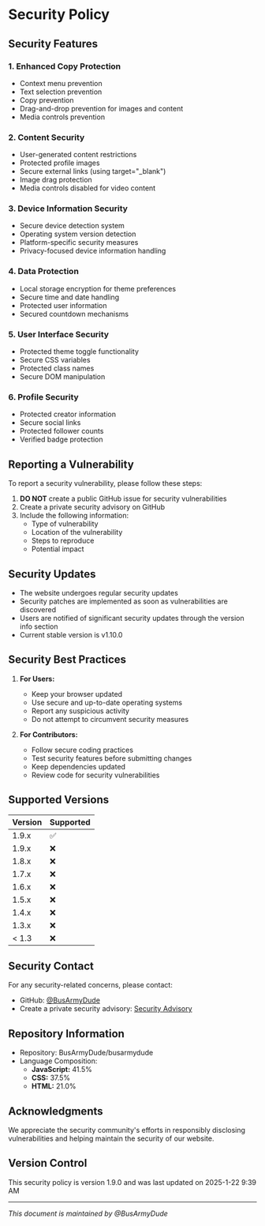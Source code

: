 # Security Policy

## Security Features

### 1. Enhanced Copy Protection
- Context menu prevention
- Text selection prevention
- Copy prevention
- Drag-and-drop prevention for images and content
- Media controls prevention

### 2. Content Security
- User-generated content restrictions
- Protected profile images
- Secure external links (using target="_blank")
- Image drag protection
- Media controls disabled for video content

### 3. Device Information Security
- Secure device detection system
- Operating system version detection
- Platform-specific security measures
- Privacy-focused device information handling

### 4. Data Protection
- Local storage encryption for theme preferences
- Secure time and date handling
- Protected user information
- Secured countdown mechanisms

### 5. User Interface Security
- Protected theme toggle functionality
- Secure CSS variables
- Protected class names
- Secure DOM manipulation

### 6. Profile Security
- Protected creator information
- Secure social links
- Protected follower counts
- Verified badge protection

## Reporting a Vulnerability

To report a security vulnerability, please follow these steps:

1. **DO NOT** create a public GitHub issue for security vulnerabilities
2. Create a private security advisory on GitHub
3. Include the following information:
   - Type of vulnerability
   - Location of the vulnerability
   - Steps to reproduce
   - Potential impact

## Security Updates

- The website undergoes regular security updates
- Security patches are implemented as soon as vulnerabilities are discovered
- Users are notified of significant security updates through the version info section
- Current stable version is v1.10.0

## Security Best Practices

1. **For Users:**
   - Keep your browser updated
   - Use secure and up-to-date operating systems
   - Report any suspicious activity
   - Do not attempt to circumvent security measures

2. **For Contributors:**
   - Follow secure coding practices
   - Test security features before submitting changes
   - Keep dependencies updated
   - Review code for security vulnerabilities

## Supported Versions

| Version | Supported          |
| ------- | ------------------ |
| 1.9.x   | :white_check_mark: |
| 1.9.x   | :x: |
| 1.8.x   | :x: |
| 1.7.x   | :x: |
| 1.6.x   | :x: |
| 1.5.x   | :x: |
| 1.4.x   | :x: |
| 1.3.x   | :x: |
| < 1.3   | :x: |

## Security Contact

For any security-related concerns, please contact:
- GitHub: [@BusArmyDude](https://github.com/BusArmyDude)
- Create a private security advisory: [Security Advisory](https://github.com/BusArmyDude/busarmydude/security/advisories/new)

## Repository Information
- Repository: BusArmyDude/busarmydude
- Language Composition:
  - **JavaScript:** 41.5%
  - **CSS:** 37.5%
  - **HTML:** 21.0%

## Acknowledgments

We appreciate the security community's efforts in responsibly disclosing vulnerabilities and helping maintain the security of our website.

## Version Control

This security policy is version 1.9.0 and was last updated on 2025-1-22 9:39 AM

---

*This document is maintained by @BusArmyDude*
